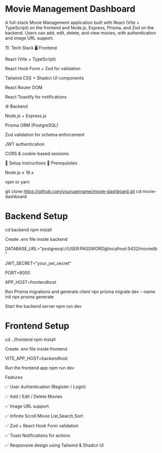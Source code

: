 #  Movie Management Dashboard

A full-stack Movie Management application built with React (Vite + TypeScript) on the frontend and Node.js, Express, Prisma, and Zod on the backend.
Users can add, edit, delete, and view movies, with authentication and image URL support.



🏗️ Tech Stack
🖥️ Frontend

React (Vite + TypeScript)

React Hook Form + Zod for validation

Tailwind CSS + Shadcn UI components

React Router DOM

React Toastify for notifications

⚙️ Backend

Node.js + Express.js

Prisma ORM (PostgreSQL)

Zod validation for schema enforcement

JWT authentication

CORS & cookie-based sessions

🚀 Setup Instructions
🔧 Prerequisites

Node.js ≥ 18.x



npm or yarn

git clone https://github.com/yourusername/movie-dashboard.git
cd movie-dashboard

# Backend Setup
cd backend
npm install

Create .env file inside backend

DATABASE_URL="postgresql://USER:PASSWORD@localhost:5432/moviedb"

JWT_SECRET="your_jwt_secret"

PORT=8000

APP_HOST=frontendhost

Run Prisma migrations and generate client
npx prisma migrate dev --name init
npx prisma generate

Start the backend server
npm run dev


# Frontend Setup
cd ../frontend
npm install

Create .env file inside frontend

VITE_APP_HOST=backendhost


Run the frontend app
npm run dev

Features

✅ User Authentication (Register / Login)

✅ Add / Edit / Delete Movies

✅ Image URL support

✅ Infinite Scroll Movie List,Search,Sort

✅ Zod + React Hook Form validation

✅ Toast Notifications for actions

✅ Responsive design using Tailwind & Shadcn UI